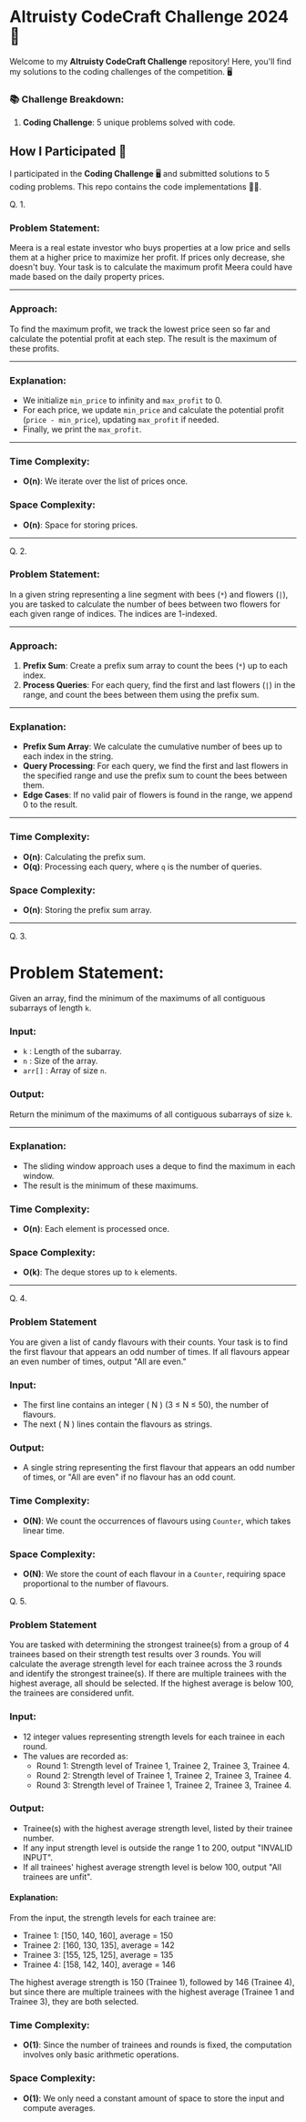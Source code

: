 # Altruisty CodeCraft Challenge 2024 🚀

Welcome to my **Altruisty CodeCraft Challenge** repository! Here, you'll find my solutions to the coding challenges of the competition. 🖥️

### 📚 Challenge Breakdown:
1. **Coding Challenge**: 5 unique problems solved with code.

## How I Participated 📝

I participated in the **Coding Challenge** 🖥️ and submitted solutions to 5 coding problems. This repo contains the code implementations 🧑‍💻.

Q. 1.
### Problem Statement:

Meera is a real estate investor who buys properties at a low price and sells them at a higher price to maximize her profit. If prices only decrease, she doesn't buy. Your task is to calculate the maximum profit Meera could have made based on the daily property prices.

---

### Approach:

To find the maximum profit, we track the lowest price seen so far and calculate the potential profit at each step. The result is the maximum of these profits.

---

### Explanation:

- We initialize `min_price` to infinity and `max_profit` to 0.
- For each price, we update `min_price` and calculate the potential profit (`price - min_price`), updating `max_profit` if needed.
- Finally, we print the `max_profit`.

---

### Time Complexity:
- **O(n)**: We iterate over the list of prices once.

### Space Complexity:
- **O(n)**: Space for storing prices.

---

Q. 2. 
### Problem Statement:

In a given string representing a line segment with bees (`*`) and flowers (`|`), you are tasked to calculate the number of bees between two flowers for each given range of indices. The indices are 1-indexed.

---

### Approach:

1. **Prefix Sum**: Create a prefix sum array to count the bees (`*`) up to each index.
2. **Process Queries**: For each query, find the first and last flowers (`|`) in the range, and count the bees between them using the prefix sum.

---

### Explanation:

- **Prefix Sum Array**: We calculate the cumulative number of bees up to each index in the string.
- **Query Processing**: For each query, we find the first and last flowers in the specified range and use the prefix sum to count the bees between them.
- **Edge Cases**: If no valid pair of flowers is found in the range, we append 0 to the result.

---

### Time Complexity:

- **O(n)**: Calculating the prefix sum.
- **O(q)**: Processing each query, where `q` is the number of queries.

### Space Complexity:

- **O(n)**: Storing the prefix sum array.

---

Q. 3.
# Problem Statement:

Given an array, find the minimum of the maximums of all contiguous subarrays of length `k`.

### Input:

- `k` : Length of the subarray.
- `n` : Size of the array.
- `arr[]` : Array of size `n`.

### Output:
Return the minimum of the maximums of all contiguous subarrays of size `k`.

---

### Explanation:

- The sliding window approach uses a deque to find the maximum in each window.
- The result is the minimum of these maximums.

### Time Complexity:
- **O(n)**: Each element is processed once.

### Space Complexity:
- **O(k)**: The deque stores up to `k` elements.

---

Q. 4. 
### Problem Statement

You are given a list of candy flavours with their counts. Your task is to find the first flavour that appears an odd number of times. If all flavours appear an even number of times, output "All are even."

### Input:
- The first line contains an integer \( N \) (3 ≤ N ≤ 50), the number of flavours.
- The next \( N \) lines contain the flavours as strings.

### Output:
- A single string representing the first flavour that appears an odd number of times, or "All are even" if no flavour has an odd count.

### Time Complexity:
- **O(N)**: We count the occurrences of flavours using `Counter`, which takes linear time.

### Space Complexity:
- **O(N)**: We store the count of each flavour in a `Counter`, requiring space proportional to the number of flavours.

Q. 5.
### Problem Statement

You are tasked with determining the strongest trainee(s) from a group of 4 trainees based on their strength test results over 3 rounds. You will calculate the average strength level for each trainee across the 3 rounds and identify the strongest trainee(s). If there are multiple trainees with the highest average, all should be selected. If the highest average is below 100, the trainees are considered unfit.

### Input:
- 12 integer values representing strength levels for each trainee in each round.
- The values are recorded as:
  - Round 1: Strength level of Trainee 1, Trainee 2, Trainee 3, Trainee 4.
  - Round 2: Strength level of Trainee 1, Trainee 2, Trainee 3, Trainee 4.
  - Round 3: Strength level of Trainee 1, Trainee 2, Trainee 3, Trainee 4.

### Output:
- Trainee(s) with the highest average strength level, listed by their trainee number.
- If any input strength level is outside the range 1 to 200, output "INVALID INPUT".
- If all trainees' highest average strength level is below 100, output "All trainees are unfit".

#### Explanation:
From the input, the strength levels for each trainee are:
- Trainee 1: [150, 140, 160], average = 150
- Trainee 2: [160, 130, 135], average = 142
- Trainee 3: [155, 125, 125], average = 135
- Trainee 4: [158, 142, 140], average = 146

The highest average strength is 150 (Trainee 1), followed by 146 (Trainee 4), but since there are multiple trainees with the highest average (Trainee 1 and Trainee 3), they are both selected.

### Time Complexity:
- **O(1)**: Since the number of trainees and rounds is fixed, the computation involves only basic arithmetic operations.

### Space Complexity:
- **O(1)**: We only need a constant amount of space to store the input and compute averages.
